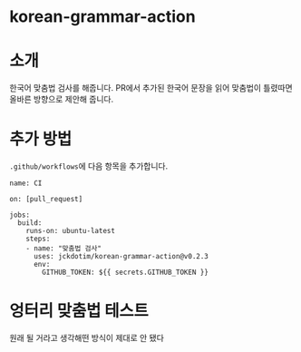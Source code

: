 # korean-grammar-action

# 소개

한국어 맞춤법 검사를 해줍니다. PR에서 추가된 한국어 문장을 읽어 맞춤법이 틀렸따면 올바른 방향으로 제안해 줍니다.

# 추가 방법

`.github/workflows`에 다음 항목을 추가합니다.

```
name: CI

on: [pull_request]

jobs:
  build:
    runs-on: ubuntu-latest
    steps:
    - name: "맞춤법 검사"
      uses: jckdotim/korean-grammar-action@v0.2.3
      env:
        GITHUB_TOKEN: ${{ secrets.GITHUB_TOKEN }}
```

# 엉터리 맞춤법 테스트

원래 될 거라고 생각해떤 방식이 제대로 안 됐다
